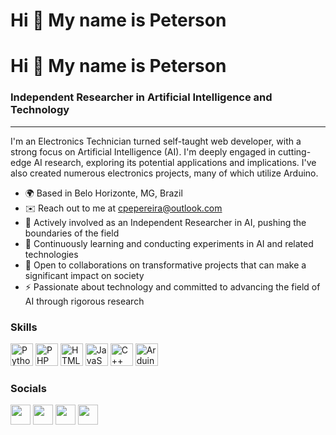 Hi 👋 My name is Peterson
==========================

Hi 👋 My name is Peterson
==========================

### Independent Researcher in Artificial Intelligence and Technology
--------------------------------------------------------------

I'm an Electronics Technician turned self-taught web developer, with a strong focus on Artificial Intelligence (AI). I'm deeply engaged in cutting-edge AI research, exploring its potential applications and implications. I've also created numerous electronics projects, many of which utilize Arduino.

* 🌍  Based in Belo Horizonte, MG, Brazil
* ✉️  Reach out to me at [cpepereira@outlook.com](mailto:cpepereira@outlook.com)
* 🚀  Actively involved as an Independent Researcher in AI, pushing the boundaries of the field
* 🧠  Continuously learning and conducting experiments in AI and related technologies
* 🤝  Open to collaborations on transformative projects that can make a significant impact on society
* ⚡  Passionate about technology and committed to advancing the field of AI through rigorous research

### Skills

<p align="left">
<a href="https://www.python.org/" target="_blank" rel="noreferrer"><img src="https://raw.githubusercontent.com/danielcranney/readme-generator/main/public/icons/skills/python.svg" width="36" height="36" alt="Python" /></a>
<a href="https://www.php.net/" target="_blank" rel="noreferrer"><img src="https://raw.githubusercontent.com/danielcranney/readme-generator/main/public/icons/skills/php.svg" width="36" height="36" alt="PHP" /></a>
<a href="https://developer.mozilla.org/en-US/docs/Web/HTML" target="_blank" rel="noreferrer"><img src="https://raw.githubusercontent.com/danielcranney/readme-generator/main/public/icons/skills/html5-colored.svg" width="36" height="36" alt="HTML" /></a>
<a href="https://developer.mozilla.org/en-US/docs/Web/JavaScript" target="_blank" rel="noreferrer"><img src="https://raw.githubusercontent.com/danielcranney/readme-generator/main/public/icons/skills/javascript-colored.svg" width="36" height="36" alt="JavaScript" /></a>
<a href="https://www.cplusplus.com/" target="_blank" rel="noreferrer"><img src="https://raw.githubusercontent.com/danielcranney/readme-generator/main/public/icons/skills/cplusplus-colored.svg" width="36" height="36" alt="C++" /></a>
<a href="https://www.arduino.cc/" target="_blank" rel="noreferrer"><img src="https://raw.githubusercontent.com/danielcranney/readme-generator/main/public/icons/skills/arduino.svg" width="36" height="36" alt="Arduino Programming" /></a>
</p>



### Socials

<p align="left">
<a href="https://www.github.com/cpepereira" target="_blank" rel="noreferrer"><img src="https://raw.githubusercontent.com/danielcranney/readme-generator/main/public/icons/socials/github-dark.svg" width="32" height="32" /></a>
<a href="https://www.linkedin.com/in/carlos-peterson-01334320/" target="_blank" rel="noreferrer"><img src="https://raw.githubusercontent.com/danielcranney/readme-generator/main/public/icons/socials/linkedin.svg" width="32" height="32" /></a>
<a href="https://discord.com/users/cpepereira" target="_blank" rel="noreferrer"><img src="https://raw.githubusercontent.com/danielcranney/readme-generator/main/public/icons/socials/discord.svg" width="32" height="32" /></a>
<a href="https://stackoverflow.com/users/10252721/cpepereira" target="_blank" rel="noreferrer"><img src="https://raw.githubusercontent.com/danielcranney/readme-generator/main/public/icons/socials/stackoverflow.svg" width="32" height="32" /></a>
</p>

